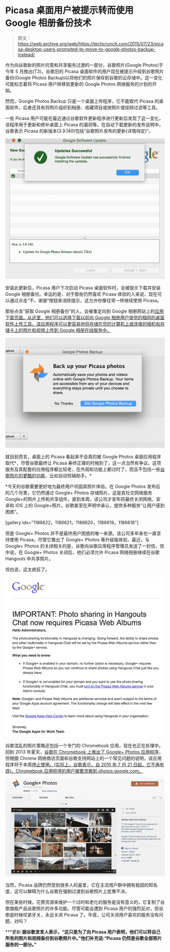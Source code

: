 # Picasa 桌面用户被提示转而使用 Google 相册备份技术

> 原文：<https://web.archive.org/web/https://techcrunch.com/2015/07/23/picasa-desktop-users-prompted-to-move-to-google-photos-backup-instead/>

作为向谷歌新的照片托管和共享服务过渡的一部分，谷歌照片(Google Photos)于今年 5 月推出(T3)，谷歌旧的 Picasa 桌面软件的用户现在被提示升级到谷歌照片备份(Google Photos Backup)以将他们的照片保存到谷歌的云存储中。这一变化可能标志着将 Picasa 用户转移到更新的 Google Photos 网络服务的计划的开始。

然而，Google Photos Backup 只是一个桌面上传程序，它不能取代 Picasa 的桌面软件，后者还具有将照片组织到相册、收藏项目或按照片或视频过滤等工具。

一些 Picasa 用户可能在最近通过谷歌软件更新程序进行更新后发现了这一变化，该程序用于更新和修补桌面上 Picasa 的漏洞等。在自动下载更新的发布说明中，谷歌表示 Picasa 的新版本(3.9.140)包括“谷歌照片发布的更新(详情待定)”。

![Screen Shot 2015-07-23 at 9.24.48 AM](img/3f56e3ec5ff63ebddf79de84f1a51f4b.png)

安装此更新后，Picasa 用户下次启动 Picasa 桌面软件时，会被提示下载并安装 Google 相册备份。幸运的是，对于那些仍然喜欢 Picasa 体验的人来说，现在可以通过点击“不，谢谢”按钮来消除提示，这允许你像往常一样继续使用 Picasa。

那些点击“获取 Google 相册备份”的人，会被重定向到 Google 相册网站上的[应用下载页面。从这里，他们可以选择下载以前向 Google 相册用户提供的相同的桌面软件上传工具。该应用程序可以更容易地将存储在您的计算机上或连接的相机和存储卡上的照片和视频上传到 Google 相册在线服务中。](https://web.archive.org/web/20221207011325/https://photos.google.com/apps)

![Screen Shot 2015-07-23 at 9.33.25 AM](img/bfcd0c11f297113afc679478a86b1ac4.png)

就目前而言，桌面上的 Picasa 看起来不会真的被 Google Photos 桌面应用程序取代*，尽管谷歌最终让 Picasa 寿终正寝的时候到了，这一点当然有争议。这项服务及其配套的应用程序都比较老，在外观和功能上都过时了，而且不包括一些[谷歌照片的更酷的功能](https://web.archive.org/web/20221207011325/https://beta.techcrunch.com/2015/05/28/google-photos-breaks-free-of-google-now-offers-free-unlimited-storage/#.s2agxy:g7qG)，比如自动剪辑助手。*

 *今天的谷歌需要更好地为最终用户巩固其照片体验。在 Google Photos 发布后的几个月里，它仍然通过 Google+ Photos 存储照片，这是其社交网络服务 Google+的照片上传和共享组件。直到本周，该公司才宣布将最终关闭网络、安卓和 iOS 上的 Google+照片。谷歌甚至在声明中承认，提供多种服务“让用户感到困惑”。

[gallery ids="1186622，1186621，1186620，1186619，1186618"]

但是 Google+ Photos 并不是最终用户困惑的唯一来源。该公司多年来也一直坚持使用 Picasa，尽管它推出了 Google+ Photos 等升级版体验。最近，与 Google+ Photos 的关闭相关的是，谷歌向谷歌应用程序管理员发送了一封信，信中说，在 Google+ Photos 关闭后，他们必须允许 Picasa 网络相册继续在谷歌 Hangouts 中共享照片。

坦白说，这太疯狂了。

![photo-sharing-in-hangouts](img/1d0aa5397e102fcfa9cdee27e1fcf69d.png)

谷歌混乱的照片策略还包括一个专门的 Chromebook 应用，现在也正在处理中。回到 2013 年夏天，[谷歌在 Chromebook 上推出了 Google+ Photos 应用程序](https://web.archive.org/web/20221207011325/https://beta.techcrunch.com/2013/06/25/google-launches-google-photos-app-for-chromebook-pixel-coming-soon-to-other-chrome-os-devices/)，但根据 Chrome 网络商店页面和谷歌支持网站上的一个常见问题的说明，该应用程序将于本周[停止使用。(实际上，谷歌表示，自 2015 年 7 月 21 日起，它不再有效)。Chromebook 应用程序的用户被要求搬到 photos.google.com。](https://web.archive.org/web/20221207011325/https://chrome.google.com/webstore/detail/google%20-photos/efjnaogkjbogokcnohkmnjdojkikgobo)

![Screen Shot 2015-07-23 at 10.41.36 AM](img/90e98fe7f4a6d87217ab67e1b06f5fcd.png)

当然，Picasa 品牌仍然受到很多人的喜爱，它在主流用户群中拥有稳固的知名度，这可以解释为什么谷歌在强制过渡到谷歌照片上犹豫不决。

但在某些时候，花费资源来维护一个过时和老化的服务是没有意义的，它复制了谷歌旗舰产品谷歌照片的许多功能。尽管可能会遭到 Picasa 用户的强烈反对，但谷歌是时候咬紧牙关，永远关闭 Picasa 了。毕竟，公司关闭用户喜欢的服务没有问题，对吗？

***更新:**据谷歌发言人表示，“这只是为了向 Picasa 用户表明，他们可以将自己所有的照片和视频备份到谷歌照片中。”他们补充说:“Picasa 仍然是谷歌全部照片服务的一部分。”**